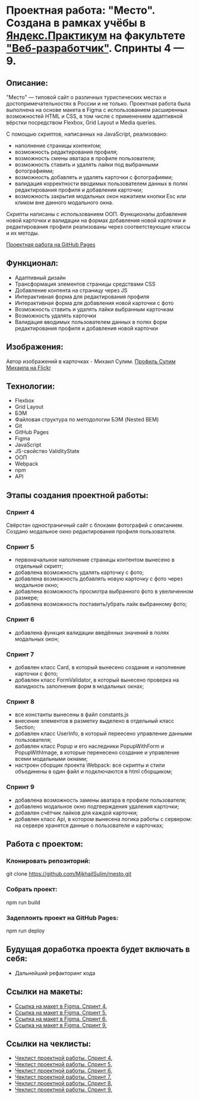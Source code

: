 # Проектная работа: "Место". Создана в рамках учёбы в [Яндекс.Практикум](https://practicum.yandex.ru) на факультете ["Веб-разработчик"](https://practicum.yandex.ru/web/). Спринты 4 — 9.

## Описание:

"Место" — типовой сайт о различных туристических местах и достопримечательностях в России и не только. Проектная работа была выполнена на основе макета в Figma с использованием расширенных возможностей HTML и CSS, в том числе с применением адаптивной вёрстки посредством Flexbox, Grid Layout и Media queries.

С помощью скриптов, написанных на JavaScript, реализовано:
- наполнение страницы контентом;
- возможность редактирования профиля;
- возможность смены аватара в профиле пользователя;
- возможность ставить и удалять лайки под выбранными фотографиями;
- возможность добавлять и удалять карточки с фотографиями;
- валидация корректности вводимых пользователем данных в полях редактирования профиля и добавления карточки;
- возможность закрытия модальных окон нажатием кнопки Esc или кликом вне данного модального окна.

Скрипты написаны с использованием ООП. Функционалы добавления новой карточки и валидации на формах добавления новой карточки и редактирования профиля реализованы через соответствующие классы и их методы.

[Проектная работа на GitHub Pages](https://mikhailsulim.github.io/mesto/index.html)



## Функционал:

- Адаптивный дизайн
- Трансформация элементов страницы средствами CSS
- Добавление контента на страницу через JS
- Интерактивная форма для редактирования профиля
- Интерактивная форма для добавления новой карточки с фото
- Возможность ставить и удалять лайки выбранным карточкам
- Возможность удалять карточки
- Валидация вводимых пользователем данных в полях форм редактирования профиля и добавления новой карточки

## Изображения:

Автор изображений в карточках - Михаил Сулим.
[Профиль Сулим Михаила на Flickr](https://flickr.com/photos/mikhailsoulim/albums)

## Технологии:

- Flexbox
- Grid Layout
- БЭМ
- Файловая структура по методологии БЭМ (Nested BEM)
- Git
- GitHub Pages
- Figma
- JavaScript
- JS-свойство ValidityState
- ООП
- Webpack
- npm
- API

## Этапы создания проектной работы:
### Спринт 4
Свёрстан одностраничный сайт с блоками фотографий с описанием.
Создано модальное окно редактирования профиля пользователя.

### Спринт 5
- первоначальное наполнение страницы контентом вынесено в отдельный скрипт;
- добавлена возможность удалять карточку с фото;
- добавлена возможность добавлять новую карточку с фото через модальное окно;
- добавлена возможность просмотра выбранного фото в увеличенном размере;
- добавлена возможность поставить/убрать лайк выбранному фото;

### Спринт 6
- добавлена функция валидации введённых значений в полях модальных окон;

### Спринт 7
- добавлен класс Card, в который вынесено создание и наполнение карточки с фото;
- добавлен класс FormValidator, в который вынесено проверка на валидность заполнения форм в модальных окнах;

### Спринт 8
- все константы вынесены в файл constants.js
- внесение элементов в разметку выделено в отдельный класс Section;
- добавлен класс UserInfo, в который переесено управление данными пользователя;
- добавлен класс Popup и его наследники PopupWithForm и PopupWithImage, в которые перенесено создание и управление всеми модальными окнами;
- настроен сборщик проекта Webpack: все скрипты и стили объединены в один файл и подключаются в html сборщиком;

### Спринт 9
- добавлена возможность замены аватара в профиле пользователя;
- добавлено модальное окно подтверждения удаления карточки;
- добавлен счётчик лайков для каждой карточки;
- добавлен класс Api, в котором вынесена логика работы с сервером: на сервере хранятся данные о пользователе и карточках;

## Работа с проектом:
### Клонировать репозиторий:

git clone https://github.com/MikhailSulim/mesto.git

### Собрать проект:

npm run build

### Задеплоить проект на GitHub Pages:

npm run deploy


## Будущая доработка проекта будет включать в себя:

- Дальнейший рефакторинг кода

## Ссылки на макеты:

- [Ссылка на макет в Figma. Спринт 4.](https://www.figma.com/file/2cn9N9jSkmxD84oJik7xL7/JavaScript.-Sprint-4?node-id=0%3A1)
- [Ссылка на макет в Figma. Спринт 5.](https://www.figma.com/file/bjyvbKKJN2naO0ucURl2Z0/JavaScript.-Sprint-5?node-id=0%3A1)
- [Ссылка на макет в Figma. Спринт 6.](https://www.figma.com/file/kRVLKwYG3d1HGLvh7JFWRT/JavaScript.-Sprint-6?node-id=0%3A1)
- [Ссылка на макет в Figma. Спринт 9.](https://www.figma.com/file/PSdQFRHoxXJFs2FH8IXViF/JavaScript-9-sprint?node-id=0%3A1)


## Ссылки на чеклисты:

- [Чеклист проектной работы. Спринт 4.](https://code.s3.yandex.net/web-developer/checklists-pdf/new-program/checklist-4.pdf)
- [Чеклист проектной работы. Спринт 5.](https://code.s3.yandex.net/web-developer/checklists-pdf/new-program/checklist-5.pdf)
- [Чеклист проектной работы. Спринт 6.](https://code.s3.yandex.net/web-developer/checklists-pdf/new-program/checklist-6.pdf)
- [Чеклист проектной работы. Спринт 7.](https://code.s3.yandex.net/web-developer/checklists-pdf/new-program/checklist-7.pdf)
- [Чеклист проектной работы. Спринт 8.](https://code.s3.yandex.net/web-developer/checklists-pdf/new-program/checklist-8.pdf)
- [Чеклист проектной работы. Спринт 9.](https://code.s3.yandex.net/web-developer/checklists-pdf/new-program/checklist-9.pdf)
